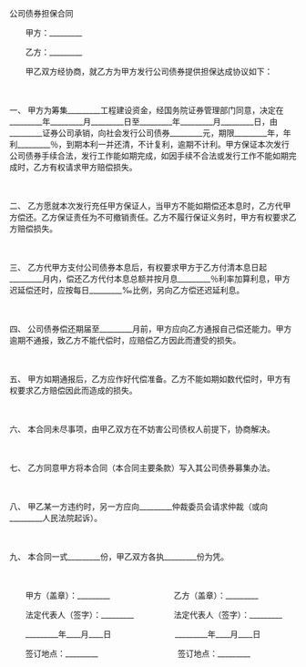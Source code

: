 



公司债券担保合同



 

　　甲方：_________　　

　　乙方：_________　　

　　甲乙双方经协商，就乙方为甲方发行公司债券提供担保达成协议如下：

　　

一、
甲方为筹集_________工程建设资金，经国务院证券管理部门同意，决定在_________年_________月_________日至_________年_________月_________日，由_________证券公司承销，向社会发行公司债券_________元，期限_________年，年利_________％，到期本利一并还清，不计复利，逾期不计利。甲方保证本次发行公司债券手续合法，发行工作能如期完成，如因手续不合法或发行工作不能如期完成时，乙方有权请求甲方赔偿损失。

　　

二、
乙方愿就本次发行充任甲方保证人，当甲方不能如期偿还本息时，乙方代甲方偿还。乙方保证责任为不可撤销责任。乙方不履行保证义务时，甲方有权要求乙方赔偿损失。

　　

三、
乙方代甲方支付公司债券本息后，有权要求甲方于乙方付清本息日起_________月内，偿还乙方代付本息总额并按月息_________％利率加算利息，甲方迟延偿还时，应按每日_________‰比例，另向乙方偿还迟延利息。

　　

四、
公司债券偿还期届至_________月前，甲方应向乙方通报自己偿还能力。甲方逾期不通报，致乙方不能代偿时，应赔偿乙方因此而遭受的损失。

　　

五、
甲方如期通报后，乙方应作好代偿准备。乙方不能如期如数代偿时，甲方有权要求乙方赔偿因此而造成的损失。

　　

六、
本合同未尽事项，由甲乙双方在不妨害公司债权人前提下，协商解决。

　　

七、
乙方同意甲方将本合同（本合同主要条款）写入其公司债券募集办法。

　　

八、
甲乙某一方违约时，另一方应向_________仲裁委员会请求仲裁（或向_________人民法院起诉）。

　　

九、
本合同一式_________份，甲乙双方各执_________份为凭。　

　　　

　　甲方（盖章）：_________　　　　　　　　乙方（盖章）：_________　　

　　法定代表人（签字）：_________　　　　　法定代表人（签字）：_________

　　_________年____月____日　　　　　　　　_________年____月____日　　

　　签订地点：_________　　　　　　　　　　签订地点：_________